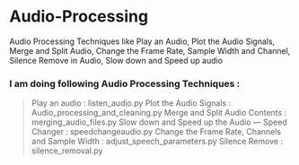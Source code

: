 # Audio-Processing
Audio Processing Techniques like Play an Audio, Plot the Audio Signals, Merge and Split Audio, Change the Frame Rate, Sample Width and Channel, Silence Remove in Audio, Slow down and Speed up audio

### I am doing following Audio Processing Techniques :

> Play an audio : listen_audio.py
> Plot the Audio Signals  : Audio_processing_and_cleaning.py
> Merge and Split Audio Contents : merging_audio_files.py
> Slow down and Speed up the Audio — Speed Changer : speedchangeaudio.py
> Change the Frame Rate, Channels and Sample Width : adjust_speech_parameters.py
> Silence Remove : silence_removal.py
